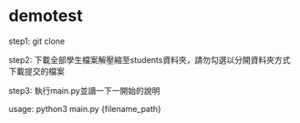 # demotest

step1: git clone 

step2: 下載全部學生檔案解壓縮至students資料夾，請勿勾選以分開資料夾方式下載提交的檔案

step3: 執行main.py並讀一下一開始的說明

usage:
python3 main.py {filename_path}
